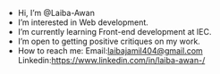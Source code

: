 -  Hi, I’m @Laiba-Awan
-  I’m interested in Web development. 
-  I’m currently learning Front-end development at IEC.
-  I’m open to getting positive critiques on my work.
-  How to reach me:
   Email:laibajamil404@gmail.com
   Linkedin:https://www.linkedin.com/in/laiba-awan-/

